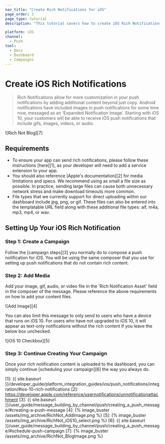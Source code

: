```yaml
---
nav_title: "Create Rich Notifications for iOS"
page_order: 3
page_type: tutorial
description: "This tutorial covers how to create iOS Rich Notifications for your Braze Campaigns."

platform: iOS
channel:
  - Push
tool:
  - Docs
  - Dashboard
  - Campaigns
---
```


# Create iOS Rich Notifications

> Rich Notifications allow for more customization in your push notifications by adding additional content beyond just copy. Android notifications have included images in push notifications for some time now, messaged as an ‘Expanded Notification Image’. Starting with iOS 10, your customers will be able to receive iOS push notifications that include gifs, images, videos, or audio.

![Rich Not Blog][7]

## Requirements

- To ensure your app can send rich notifications, please follow these instructions [here][1], as your developer will need to add a service extension to your app.
- You should also reference [Apple's documentation][2] for media limitations and specs. We recommend using as small a file size as possible. In practice, sending large files can cause both unnecessary network stress and make download timeouts more common.
- File types that we currently support for direct uploading within our dashboard include jpg, png, or gif. These files can also be entered into the templatable URL field along with these additional file types: aif, m4a, mp3, mp4, or wav.

## Setting Up Your iOS Rich Notification

### Step 1: Create a Campaign
Follow the [campaign steps][3] you normally do to compose a push notification for iOS. You will be using the same composer that you use for setting up push notifications that do not contain rich content.

### Step 2: Add Media
Add your image, gif, audio, or video file in the 'Rich Notification Asset' field in the composer of the message. Please reference the above requirements on how to add your content files.

![Add Image][4]

You can also limit this message to only send to users who have a device that runs on iOS 10. For users who have not upgraded to iOS 10, it will appear as text-only notifications without the rich content if you leave the below box unchecked.

![iOS 10 Checkbox][5]

### Step 3: Continue Creating Your Campaign
Once your rich notification content is uploaded to the dashboard, you can simply continue [scheduling your campaign][6] the way you always do.

[1]: {{ site.baseurl }}/developer_guide/platform_integration_guides/ios/push_notifications/integration/#ios-10-rich-notifications
[2]: https://developer.apple.com/reference/usernotifications/unnotificationattachment
[3]: {{ site.baseurl }}/user_guide/message_building_by_channel/push/creating_a_push_message/#creating-a-push-message
[4]: {% image_buster /assets/img_archive/RichNot_AddImage.png %}
[5]: {% image_buster /assets/img_archive/RichNot_iOS10_select.png %}
[6]: {{ site.baseurl }}/user_guide/message_building_by_channel/push/creating_a_push_message/#schedule-push-campaign
[7]: {% image_buster /assets/img_archive/RichNot_BlogImage.png %}
